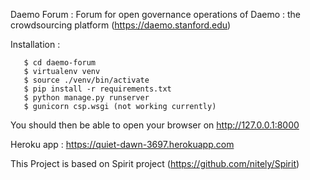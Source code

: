 Daemo Forum : Forum for open governance operations of Daemo : the crowdsourcing platform (https://daemo.stanford.edu)

Installation :
 ```
    $ cd daemo-forum
    $ virtualenv venv
    $ source ./venv/bin/activate
    $ pip install -r requirements.txt
    $ python manage.py runserver
    $ gunicorn csp.wsgi (not working currently)
```

You should then be able to open your browser on http://127.0.0.1:8000

Heroku app : https://quiet-dawn-3697.herokuapp.com


This Project is based on Spirit project (https://github.com/nitely/Spirit)
